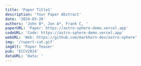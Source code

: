 ```yaml
---
title: 'Paper Title1'
description: 'Your Paper Abstract'
date: '2024-03-26'
authors: 'John B*, Jon A*, Frank C, '
paperURL: 'Paper: https://astro-sphere-demo.vercel.app'
codeURL: 'Code: https://astro-sphere-demo.vercel.app'
webURL: 'Web: https://github.com/markhorn-dev/astro-sphere'
img: '/rupert-cat.gif'
imgAlt: 'Paper Teaser'
pub: 'ECCV2024'
dataURL: 'Data: '
---
```

